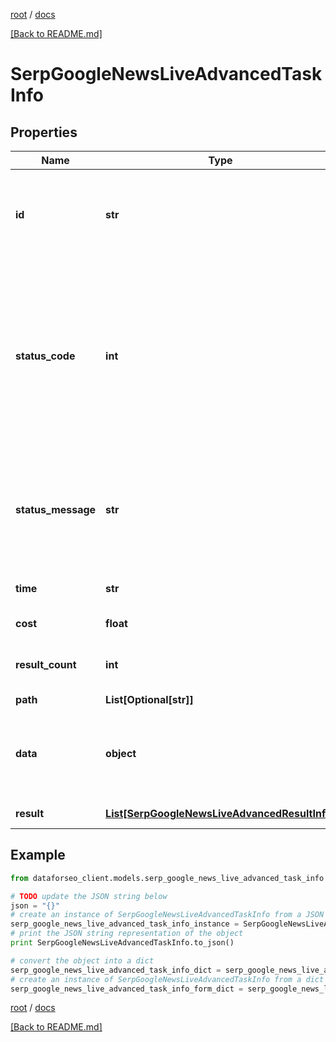 [root](./../ "root") / [docs](./ "docs")

[[Back to README.md]](./../README.md "[Back to README.md]")

# SerpGoogleNewsLiveAdvancedTaskInfo

## Properties

Name | Type | Description | Notes
------------ | ------------- | ------------- | -------------
**id** | **str** | task identifier unique task identifier in our system in the UUID format | [optional]
**status_code** | **int** | status code of the task generated by DataForSEO, can be within the following range: 10000-60000 you can find the full list of the response codes here | [optional]
**status_message** | **str** | informational message of the task you can find the full list of general informational messages here | [optional]
**time** | **str** | execution time, seconds | [optional]
**cost** | **float** | total tasks cost, USD | [optional]
**result_count** | **int** | number of elements in the result array | [optional]
**path** | **List[Optional[str]]** | URL path | [optional]
**data** | **object** | contains the same parameters that you specified in the POST request | [optional]
**result** | [**List[SerpGoogleNewsLiveAdvancedResultInfo]**](SerpGoogleNewsLiveAdvancedResultInfo.md) | array of results | [optional]

## Example

```python
from dataforseo_client.models.serp_google_news_live_advanced_task_info import SerpGoogleNewsLiveAdvancedTaskInfo

# TODO update the JSON string below
json = "{}"
# create an instance of SerpGoogleNewsLiveAdvancedTaskInfo from a JSON string
serp_google_news_live_advanced_task_info_instance = SerpGoogleNewsLiveAdvancedTaskInfo.from_json(json)
# print the JSON string representation of the object
print SerpGoogleNewsLiveAdvancedTaskInfo.to_json()

# convert the object into a dict
serp_google_news_live_advanced_task_info_dict = serp_google_news_live_advanced_task_info_instance.to_dict()
# create an instance of SerpGoogleNewsLiveAdvancedTaskInfo from a dict
serp_google_news_live_advanced_task_info_form_dict = serp_google_news_live_advanced_task_info.from_dict(serp_google_news_live_advanced_task_info_dict)
```

  

[root](./../ "root") / [docs](./ "docs")

[[Back to README.md]](./../README.md "[Back to README.md]")